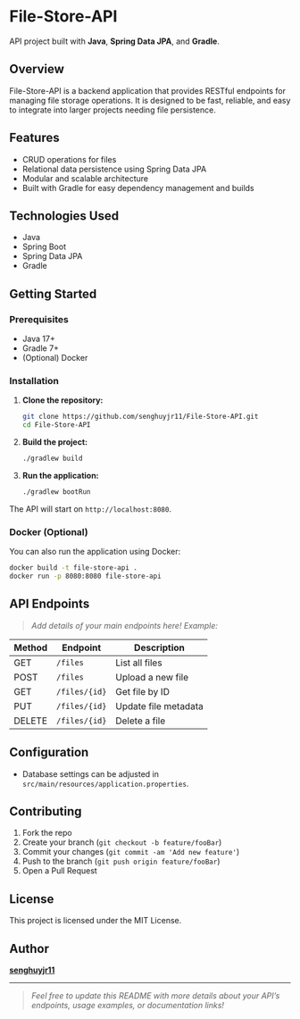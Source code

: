 # File-Store-API

API project built with **Java**, **Spring Data JPA**, and **Gradle**.

## Overview

File-Store-API is a backend application that provides RESTful endpoints for managing file storage operations. It is designed to be fast, reliable, and easy to integrate into larger projects needing file persistence.

## Features

- CRUD operations for files  
- Relational data persistence using Spring Data JPA  
- Modular and scalable architecture  
- Built with Gradle for easy dependency management and builds

## Technologies Used

- Java  
- Spring Boot  
- Spring Data JPA  
- Gradle

## Getting Started

### Prerequisites

- Java 17+  
- Gradle 7+  
- (Optional) Docker

### Installation

1. **Clone the repository:**
   ```bash
   git clone https://github.com/senghuyjr11/File-Store-API.git
   cd File-Store-API
   ```

2. **Build the project:**
   ```bash
   ./gradlew build
   ```

3. **Run the application:**
   ```bash
   ./gradlew bootRun
   ```

The API will start on `http://localhost:8080`.

### Docker (Optional)

You can also run the application using Docker:

```bash
docker build -t file-store-api .
docker run -p 8080:8080 file-store-api
```

## API Endpoints

> _Add details of your main endpoints here! Example:_

| Method | Endpoint            | Description           |
|--------|---------------------|----------------------|
| GET    | `/files`            | List all files       |
| POST   | `/files`            | Upload a new file    |
| GET    | `/files/{id}`       | Get file by ID       |
| PUT    | `/files/{id}`       | Update file metadata |
| DELETE | `/files/{id}`       | Delete a file        |

## Configuration

- Database settings can be adjusted in `src/main/resources/application.properties`.

## Contributing

1. Fork the repo  
2. Create your branch (`git checkout -b feature/fooBar`)  
3. Commit your changes (`git commit -am 'Add new feature'`)  
4. Push to the branch (`git push origin feature/fooBar`)  
5. Open a Pull Request

## License

This project is licensed under the MIT License.

## Author

[**senghuyjr11**](https://github.com/senghuyjr11)

---

> _Feel free to update this README with more details about your API’s endpoints, usage examples, or documentation links!_
